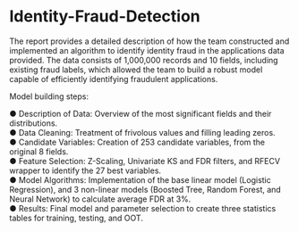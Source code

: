 # Identity-Fraud-Detection
The report provides a detailed description of how the team constructed and implemented an algorithm to identify identity fraud in the applications data provided. The data consists of 1,000,000 records and 10 fields, including existing fraud labels, which allowed the team to build a robust model capable of efficiently identifying fraudulent applications. 

Model building steps:
        
●	Description of Data: Overview of the most significant fields and their distributions.         
●	Data Cleaning: Treatment of frivolous values and filling leading zeros.              
●	Candidate Variables: Creation of 253 candidate variables, from the original 8 fields.            
●	Feature Selection: Z-Scaling, Univariate KS and FDR filters, and RFECV wrapper to identify the 27 best variables.            
●	Model Algorithms: Implementation of the base linear model (Logistic Regression), and 3 non-linear models (Boosted Tree, Random Forest, and Neural Network) to calculate average FDR at 3%.            
●	Results: Final model and parameter selection to create three statistics tables for training, testing, and OOT.           
